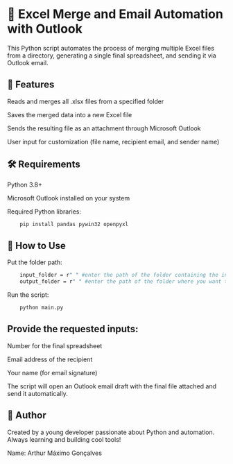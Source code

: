 # 📧 Excel Merge and Email Automation with Outlook
This Python script automates the process of merging multiple Excel files from a directory, generating a single final spreadsheet, and sending it via Outlook email.

## 🚀 Features
Reads and merges all .xlsx files from a specified folder

Saves the merged data into a new Excel file

Sends the resulting file as an attachment through Microsoft Outlook

User input for customization (file name, recipient email, and sender name)

## 🛠 Requirements
Python 3.8+

Microsoft Outlook installed on your system

Required Python libraries:

```bash
    pip install pandas pywin32 openpyxl
```

## 📌 How to Use

Put the folder path:
```bash
    input_folder = r" " #enter the path of the folder containing the initial spreadsheets
    output_folder = r" " #enter the path of the folder where you want to place the final spreadsheets
```

Run the script:

```bash
    python main.py
```

## Provide the requested inputs:

Number for the final spreadsheet

Email address of the recipient

Your name (for email signature)

The script will open an Outlook email draft with the final file attached and send it automatically.

## 🧠 Author
Created by a young developer passionate about Python and automation. Always learning and building cool tools!

Name: Arthur Máximo Gonçalves
